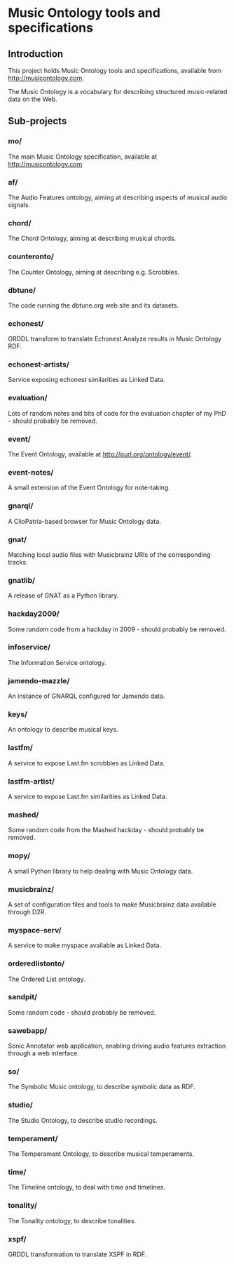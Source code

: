 Music Ontology tools and specifications
=======================================


Introduction
------------
This project holds Music Ontology tools and specifications, available from http://musicontology.com.

The Music Ontology is a vocabulary for describing structured music-related data on the Web.

Sub-projects
-----------

### mo/

The main Music Ontology specification, available at http://musicontology.com

### af/

The Audio Features ontology, aiming at describing aspects of musical audio signals.

### chord/

The Chord Ontology, aiming at describing musical chords.

### counteronto/

The Counter Ontology, aiming at describing e.g. Scrobbles.

### dbtune/

The code running the dbtune.org web site and its datasets.

### echonest/

GRDDL transform to translate Echonest Analyze results in Music Ontology RDF.

### echonest-artists/

Service exposing echonest similarities as Linked Data.

### evaluation/

Lots of random notes and bits of code for the evaluation chapter of my PhD - should probably be removed.

### event/

The Event Ontology, available at http://purl.org/ontology/event/.

### event-notes/

A small extension of the Event Ontology for note-taking.

### gnarql/

A ClioPatria-based browser for Music Ontology data.

### gnat/

Matching local audio files with Musicbrainz URIs of the corresponding tracks.

### gnatlib/

A release of GNAT as a Python library.

### hackday2009/

Some random code from a hackday in 2009 - should probably be removed.

### infoservice/

The Information Service ontology.

### jamendo-mazzle/

An instance of GNARQL configured for Jamendo data.

### keys/

An ontology to describe musical keys.

### lastfm/

A service to expose Last.fm scrobbles as Linked Data.

### lastfm-artist/

A service to expose Last.fm similarities as Linked Data.

### mashed/

Some random code from the Mashed hackday - should probably be removed.

### mopy/

A small Python library to help dealing with Music Ontology data.

### musicbrainz/

A set of configuration files and tools to make Musicbrainz data available through D2R.

### myspace-serv/

A service to make myspace available as Linked Data.

### orderedlistonto/

The Ordered List ontology.

### sandpit/

Some random code - should probably be removed.

### sawebapp/

Sonic Annotator web application, enabling driving audio features extraction through a web interface.

### so/

The Symbolic Music ontology, to describe symbolic data as RDF.

### studio/

The Studio Ontology, to describe studio recordings.

### temperament/

The Temperament Ontology, to describe musical temperaments.

### time/

The Timeline ontology, to deal with time and timelines.

### tonality/

The Tonality ontology, to describe tonalities.

### xspf/

GRDDL transformation to translate XSPF in RDF.
